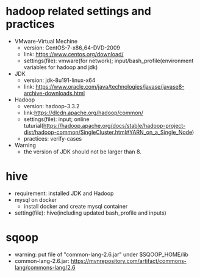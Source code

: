 # hadoop related settings and practices

+ VMware-Virtual Mechine
  + version: CentOS-7-x86_64-DVD-2009
  + link: https://www.centos.org/download/
  + settings(file): vmware(for network); input/bash_profile(environment variables for hadoop and jdk)
+ JDK
  + version: jdk-8u191-linux-x64
  + link: https://www.oracle.com/java/technologies/javase/javase8-archive-downloads.html
+ Hadoop
  + version: hadoop-3.3.2
  + link:https://dlcdn.apache.org/hadoop/common/
  + settings(file): input; online tuturial(https://hadoop.apache.org/docs/stable/hadoop-project-dist/hadoop-common/SingleCluster.html#YARN_on_a_Single_Node)
  + practices: verify-cases
+ Warning
  + the version of JDK should not be larger than 8.

# hive
+ requirement: installed JDK and Hadoop
+ mysql on docker
  + install docker and create mysql container
+ setting(file): hive(including updated bash_profile and inputs)

# sqoop
+ warning: put file of "common-lang-2.6.jar" under $SQOOP_HOME/lib
+ common-lang-2.6.jar: https://mvnrepository.com/artifact/commons-lang/commons-lang/2.6
